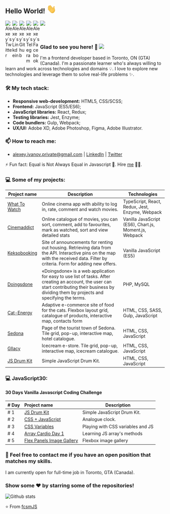 ## Hello World! <img src="https://raw.githubusercontent.com/fcsmJS/fcsmJS/master/gifs/Hi.gif" width="30px"></h2>

<a href="https://twitter.com/alessio_gio">
  <img align="left" alt="Alexey`s Twitter" width="22px" src="https://cdn.jsdelivr.net/npm/simple-icons@v3/icons/twitter.svg" />
</a>
<a href="https://www.linkedin.com/in/alexey-ivanov-fcsmJS/">
  <img align="left" alt="Alexey`s Linkdein" width="22px" src="https://cdn.jsdelivr.net/npm/simple-icons@v3/icons/linkedin.svg" />
</a>
<a href="https://github.com/fcsmJS">
  <img align="left" alt="Alexey`s Github" width="22px" src="https://cdn.jsdelivr.net/npm/simple-icons@v3/icons/github.svg" />
</a>
<a href="https://t.me/fcsm_js_">
  <img align="left" alt="Alexey`s Telegram" width="22px" src="https://cdn.jsdelivr.net/npm/simple-icons@v3/icons/telegram.svg" />
</a>
<a href="https://www.facebook.com/alexey.ivanov.private/">
  <img align="left" alt="Alexey`s Facebook" width="22px" src="https://cdn.jsdelivr.net/npm/simple-icons@v3/icons/facebook.svg" />
</a>

![](https://www.codewars.com/users/fcsmJS/badges/micro)

<br />

### Glad to see you here! 🤩 ![](https://visitor-badge.glitch.me/badge?page_id=fcsmJS.fcsmJS)

I'm a frontend developer based in Toronto, ON (GTA) (Canada). I'm a passionate learner who's always willing to learn and work across technologies and domains 💡. I love to explore new technologies and leverage them to solve real-life problems ✨.

### 🛠 My tech stack:

- **Responsive web-development:** HTML5, CSS/SCSS;
- **Frontend:** JavaScript (ES5/ES6);
- **JavaScript libraries:** React, Redux;
- **Testing libraries:** Jest, Enzyme;
- **Code bundlers:** Gulp, Webpack;
- **UX/UI:** Adobe XD, Adobe Photoshop, Figma, Adobe Illustrator.

### 📫 How to reach me:
- alexey.ivanov.private@gmail.com | [LinkedIn](https://www.linkedin.com/in/alexey-ivanov-fcsmJS) | [Twitter](https://twitter.com/alessio_gio)

⚡ Fun fact: Equal is Not Always Equal in Javascript 🤣. Hire [me](mailto:alexey.ivanov.private@gmail.com?Subject=Hello%20Alexey) 👨‍💻.

### 💻 Some of my projects:

| Project name        | Description          | Technologies  |
| ------------- | ------------- | ----- |
| [What To Watch](https://github.com/fcsmJS/what-to-watch) | Online cinema app with ability to log in, rate, comment and watch movies. | TypeScript, React, Redux, Jest, Enzyme, Webpack |
| [Cinemaddict](https://github.com/fcsmJS/cinemaddict) | Online catalogue of movies, you can sort, comment, add to favourites, mark as watched, sort and view detailed stats  | Vanilla JavaScript (ES6), Chart.js, Moment.js, Webpack |
| [Keksobooking](https://github.com/fcsmJS/keksobooking) | Site of announcements for renting out housing. Retrieving data from the API. Interactive pins on the map with the received data. Filter by criteria. Form for adding new offers.  | Vanilla JavaScript (ES5) |
| [Doingsdone](https://github.com/fcsmJS/doingsdone) | «Doingsdone» is a web application for easy to use list of tasks. After creating an account, the user can start contributing their business by dividing them by projects and specifying the terms. | PHP, MySQL |
| [Cat-Energy](https://github.com/fcsmJS/cat-energy-18) | Adaptive e-commerce site of food for the cats. Flexbox layout grid, catalogue of products, interactive map, contacts form | HTML, CSS, SASS, Gulp, JavaScript |
| [Sedona](https://github.com/fcsmJS/sedona) | Page of the tourist town of Sedona. Tile grid, pop-up, interactive map, hotel catalogue. | HTML, CSS, JavaScript |
| [Gllacy](https://github.com/fcsmJS/gllacy) | Icecream e-store. Tile grid, pop-up, interactive map, icecream catalogue. | HTML, CSS, JavaScript |
| [JS Drum Kit](https://github.com/fcsmJS/js-drum-kit/) | Simple JavaScript Drum Kit. | HTML, CSS, JavaScript |

### 💻 JavaScript30:
#### 30 Days Vanilla Javascript Coding Challenge

|  # Day | Project name                                              | Description                    |
|:------|:---------------------------------------------------------|--------------------------------|
| # 1 |   [JS Drum Kit](https://github.com/fcsmJS/js-drum-kit)   | Simple JavaScript Drum Kit.    |
| # 2 |   [CSS + JavaScript](https://github.com/fcsmJS/css-js-clock)   | Analogue clock.    |
| # 3 |   [CSS Variables](https://github.com/fcsmJS/css-var)   | Playing with CSS variables and JS    |
| # 4 |   [Array Cardio Day 1](https://github.com/fcsmJS/array-cardio-day)   | Learning JS array's methods    |
| # 5 |   [Flex Panels Image Gallery](https://github.com/fcsmJS/flex-panels-gallery)   | Flexbox image gallery    |

### 💌 Feel free to contact me if you have an open position that matches my skills. 

I am currently open for full-time job in Toronto, GTA (Canada).

### Show some ❤️ by starring some of the repositories!

![Github stats](https://github-readme-stats.vercel.app/api?username=fcsmJS&show_icons=true&hide_border=true)

⭐️ From [fcsmJS](https://github.com/fcsmJS)
